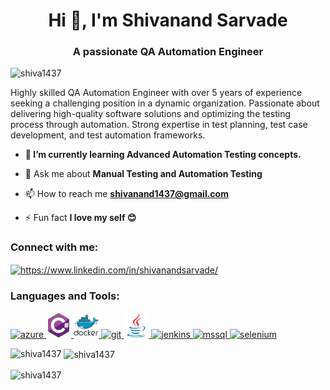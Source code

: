 
<h1 align="center">Hi 👋, I'm Shivanand Sarvade</h1>
<h3 align="center">A passionate QA Automation Engineer</h3>

<p align="left"> <img src="https://komarev.com/ghpvc/?username=shiva1437&label=Profile%20views&color=0e75b6&style=flat" alt="shiva1437" /> </p>

Highly skilled QA Automation Engineer with over 5 years of experience seeking a challenging position in a dynamic organization. Passionate about delivering high-quality software solutions and optimizing the testing process through automation. Strong expertise in test planning, test case development, and test automation frameworks.

- **🌱 I’m currently learning Advanced Automation Testing concepts.**

- 💬 Ask me about **Manual Testing and Automation Testing**

- 📫 How to reach me **shivanand1437@gmail.com**

- ⚡ Fun fact **I love my self 😊**

<h3 align="left">Connect with me:</h3>
<p align="left">
<a href="https://linkedin.com/shivanandsarvade/" target="blank"><img align="center" src="https://raw.githubusercontent.com/rahuldkjain/github-profile-readme-generator/master/src/images/icons/Social/linked-in-alt.svg" alt="https://www.linkedin.com/in/shivanandsarvade/" height="30" width="40" /></a>
</p>

<h3 align="left">Languages and Tools:</h3>
<p align="left"> <a href="https://azure.microsoft.com/en-in/" target="_blank" rel="noreferrer"> <img src="https://www.vectorlogo.zone/logos/microsoft_azure/microsoft_azure-icon.svg" alt="azure" width="40" height="40"/> </a> <a href="https://www.w3schools.com/cs/" target="_blank" rel="noreferrer"> <img src="https://raw.githubusercontent.com/devicons/devicon/master/icons/csharp/csharp-original.svg" alt="csharp" width="40" height="40"/> </a> <a href="https://www.docker.com/" target="_blank" rel="noreferrer"> <img src="https://raw.githubusercontent.com/devicons/devicon/master/icons/docker/docker-original-wordmark.svg" alt="docker" width="40" height="40"/> </a> <a href="https://git-scm.com/" target="_blank" rel="noreferrer"> <img src="https://www.vectorlogo.zone/logos/git-scm/git-scm-icon.svg" alt="git" width="40" height="40"/> </a> <a href="https://www.java.com" target="_blank" rel="noreferrer"> <img src="https://raw.githubusercontent.com/devicons/devicon/master/icons/java/java-original.svg" alt="java" width="40" height="40"/> </a> <a href="https://www.jenkins.io" target="_blank" rel="noreferrer"> <img src="https://www.vectorlogo.zone/logos/jenkins/jenkins-icon.svg" alt="jenkins" width="40" height="40"/> </a> <a href="https://www.microsoft.com/en-us/sql-server" target="_blank" rel="noreferrer"> <img src="https://www.svgrepo.com/show/303229/microsoft-sql-server-logo.svg" alt="mssql" width="40" height="40"/> </a> <a href="https://www.selenium.dev" target="_blank" rel="noreferrer"> <img src="https://raw.githubusercontent.com/detain/svg-logos/780f25886640cef088af994181646db2f6b1a3f8/svg/selenium-logo.svg" alt="selenium" width="40" height="40"/> </a> </p>

<p><img align="left" src="https://github-readme-stats.vercel.app/api/top-langs?username=shiva1437&show_icons=true&locale=en&layout=compact" alt="shiva1437" /></p>

<p>&nbsp;<img align="center" src="https://github-readme-stats.vercel.app/api?username=shiva1437&show_icons=true&locale=en" alt="shiva1437" /></p>

<p><img align="center" src="https://github-readme-streak-stats.herokuapp.com/?user=shiva1437&" alt="shiva1437" /></p>

